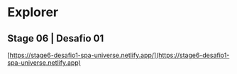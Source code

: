 # Explorer
## Stage 06 | Desafio 01
[https://stage6-desafio1-spa-universe.netlify.app/](https://stage6-desafio1-spa-universe.netlify.app)
